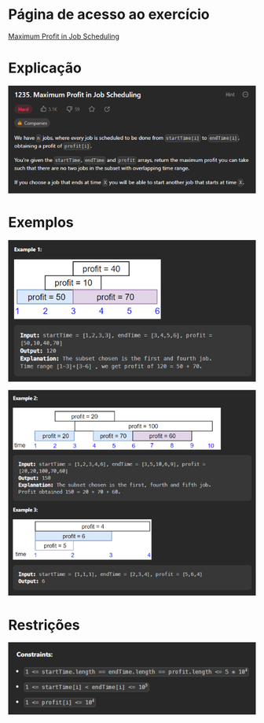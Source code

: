 # Página de acesso ao exercício
[Maximum Profit in Job Scheduling](https://leetcode.com/problems/maximum-profit-in-job-scheduling/description/)<br>
# Explicação
![Explicação](../Assets/JobScheduling_Enunciado.png)
# Exemplos
![Exemplo 1](../Assets/JobScheduling_Exemplo1.png)

![Exemplos 2 e 3](../Assets/JobScheduling_Exemplo2e3.png)
# Restrições
![Restrições](../Assets/JobScheduling_Restricoes.png)